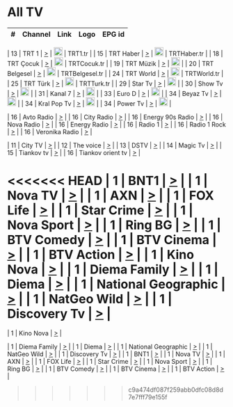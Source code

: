 <h1>All TV</h1>

| #   | Channel        | Link  | Logo | EPG id |
|:---:|:--------------:|:-----:|:----:|:------:|

| 13  | TRT 1            | [>](https://tv-trt1.medya.trt.com.tr/master.m3u8) | <img height="20" src="https://i.imgur.com/j786OLG.png"/> | TRT1.tr |
| 15  | TRT Haber        | [>](https://tv-trthaber.medya.trt.com.tr/master.m3u8) | <img height="20" src="https://i.imgur.com/OVfo8Ab.png"/> | TRTHaber.tr |
| 18  | TRT Çocuk        | [>](https://tv-trtcocuk.medya.trt.com.tr/master.m3u8) | <img height="20" src="https://i.imgur.com/QLFmD6d.png"/> | TRTCocuk.tr |
| 19  | TRT Müzik        | [>](https://tv-trtmuzik.medya.trt.com.tr/master.m3u8) | <img height="20" src="https://i.imgur.com/fIVFCEd.png"/> |
| 20  | TRT Belgesel     | [>](https://tv-trtbelgesel.medya.trt.com.tr/master.m3u8) | <img height="20" src="https://i.imgur.com/MGO87pe.png"/> | TRTBelgesel.tr |
| 24  | TRT World        | [>](https://tv-trtworld.medya.trt.com.tr/master.m3u8) | <img height="20" src="https://i.imgur.com/JEA2xpv.png"/> | TRTWorld.tr |
| 25  | TRT Türk         | [>](https://tv-trtturk.medya.trt.com.tr/master.m3u8) | <img height="20" src="https://i.imgur.com/OSTOQNw.png"/> | TRTTurk.tr |
| 29  | Star Tv   | [>](https://dogus-live.daioncdn.net/startv/startv_360p.m3u8) | <img height="20" src="https://i.imgur.com/IebUZx1.png"/> |
| 30  | Show Tv     | [>](https://ciner-live.daioncdn.net/showtv/showtv.m3u8) | <img height="20" src="https://i.imgur.com/IebUZx1.png"/> |
| 31  | Kanal 7     | [>](https://kanal7-live.daioncdn.net/kanal7/kanal7.m3u8) | <img height="20" src="https://i.imgur.com/IebUZx1.png"/> |
| 33  | Euro D    | [>](https://www.youtube.com/user/KanalD/live) | <img height="20" src="https://i.imgur.com/IebUZx1.png"/> |
| 34  | Beyaz Tv     | [>](https://beyaztv-live.daioncdn.net/beyaztv/beyaztv.m3u8) | <img height="20" src="https://i.imgur.com/IebUZx1.png"/> |
| 34  | Kral Pop Tv     | [>](https://www.youtube.com/watch?v=GuFTuKoXepw) | <img height="20" src="https://i.imgur.com/IebUZx1.png"/> |
| 34  | Power Tv     | [>](https://livetv.powerapp.com.tr/powerTV/powerhd.smil/chunklist.m3u8) | <img height="20" src="https://i.imgur.com/IebUZx1.png"/> |

| 16  | Avto Radio | [>](http://stream.metacast.eu/avtoradio.mp3.m3u) |
| 16  | City Radio | [>](http://stream.metacast.eu/city.aac.m3u) |
| 16  | Energy 90s Radio | [>](http://stream.metacast.eu/energy-90s.m3u) |
| 16  | Nova Radio | [>](http://stream.metacast.eu/nova.aac.m3u) |
| 16  | Energy Radio | [>](http://stream.metacast.eu/nrj.aac.m3u) |
| 16  | Radio 1 | [>](http://stream.metacast.eu/radio1.aac.m3u) |
| 16  | Radio 1 Rock | [>](http://stream.metacast.eu/radio1rock.aac.m3u) |
| 16  | Veronika Radio | [>](http://stream.metacast.eu/veronika.aac.m3u) |

| 11  | City TV | [>](https://tv.city.bg/play/tshls/citytv/index.m3u8) |
| 12  | The voice | [>](https://bss1.neterra.tv/thevoice/thevoice.m3u8) |
| 13  | DSTV | [>](http://46.249.95.140:8081/hls/data.m3u8) |
| 14  | Magic Tv | [>](https://bss1.neterra.tv/magictv/magictv.m3u8) |
| 15  | Tiankov tv | [>](https://streamer103.neterra.tv/tiankov-folk/live.m3u8) |
| 16  | Tiankov orient tv | [>](https://streamer103.neterra.tv/tiankov-orient/live.m3u8) |

<<<<<<< HEAD
| 1 | BNT1 | [>](https://ymkaya.xyz:17906/tv/bnt1/playlist.m3u8?wmsAuthSign=c2VydmVyX3RpbWU9MS8xOC8yMDI1IDc6MTk6NDQgUE0maGFzaF92YWx1ZT02M3c2NFVKTFVHdWFjOGZyODdlZWZnPT0mdmFsaWRtaW51dGVzPTYw) |
| 1 | Nova TV | [>](https://ymkaya.xyz:17906/tv/novatv/playlist.m3u8?wmsAuthSign=c2VydmVyX3RpbWU9MS8xOC8yMDI1IDc6MTk6NTQgUE0maGFzaF92YWx1ZT1QV0E3eU4yUXJaeXlpMXF4RWozSmFRPT0mdmFsaWRtaW51dGVzPTYw) |
| 1 | AXN | [>](https://ymkaya.xyz:17906/tv/axn/playlist.m3u8?wmsAuthSign=c2VydmVyX3RpbWU9MS8xOC8yMDI1IDc6MjA6MDUgUE0maGFzaF92YWx1ZT1FOUNYOHlzckR3cUE1RVpiWUN4bzNnPT0mdmFsaWRtaW51dGVzPTYw) |
| 1 | FOX Life | [>](https://ymkaya.xyz:17906/tv/foxlife/playlist.m3u8?wmsAuthSign=c2VydmVyX3RpbWU9MS8xOC8yMDI1IDc6MjA6MTUgUE0maGFzaF92YWx1ZT1razU5OTMzY1MwSTBEdEhBSDl3VEFnPT0mdmFsaWRtaW51dGVzPTYw) |
| 1 | Star Crime | [>](https://ymkaya.xyz:17906/tv/foxcrime/playlist.m3u8?wmsAuthSign=c2VydmVyX3RpbWU9MS8xOC8yMDI1IDc6MjA6MjYgUE0maGFzaF92YWx1ZT1uUnZrNEJFRGpBMUZHUWpQa1VvRzRBPT0mdmFsaWRtaW51dGVzPTYw) |
| 1 | Nova Sport | [>](https://ymkaya.xyz:17906/tv/novasport/playlist.m3u8?wmsAuthSign=c2VydmVyX3RpbWU9MS8xOC8yMDI1IDc6MjA6MzYgUE0maGFzaF92YWx1ZT0xK2EvY0t4S3VEZitWd0pCWXZvMzhnPT0mdmFsaWRtaW51dGVzPTYw) |
| 1 | Ring BG | [>](https://ymkaya.xyz:17906/tv/ringbg/playlist.m3u8?wmsAuthSign=c2VydmVyX3RpbWU9MS8xOC8yMDI1IDc6MjA6NDYgUE0maGFzaF92YWx1ZT0zWHZ4Y0t4Z1c1alFsOUxhZmRROEl3PT0mdmFsaWRtaW51dGVzPTYw) |
| 1 | BTV Comedy | [>](https://ymkaya.xyz:17906/tv/btvcomedy/playlist.m3u8?wmsAuthSign=c2VydmVyX3RpbWU9MS8xOC8yMDI1IDc6MjA6NTYgUE0maGFzaF92YWx1ZT1McjhyU0x2ZUFIZVNucjk5bTVzQ1RRPT0mdmFsaWRtaW51dGVzPTYw) |
| 1 | BTV Cinema | [>](https://ymkaya.xyz:17906/tv/btvcinema/playlist.m3u8?wmsAuthSign=c2VydmVyX3RpbWU9MS8xOC8yMDI1IDc6MjE6MDYgUE0maGFzaF92YWx1ZT1jYXdmVWtXQ0cydWRQKzFEMW51UExnPT0mdmFsaWRtaW51dGVzPTYw) |
| 1 | BTV Action | [>](https://ymkaya.xyz:17906/tv/btvaction/playlist.m3u8?wmsAuthSign=c2VydmVyX3RpbWU9MS8xOC8yMDI1IDc6MjE6MTYgUE0maGFzaF92YWx1ZT1heVdYQXJOUHFudS9TdENoNFRBdHR3PT0mdmFsaWRtaW51dGVzPTYw) |
| 1 | Kino Nova | [>](https://ymkaya.xyz:17906/tv/kinonova/playlist.m3u8?wmsAuthSign=c2VydmVyX3RpbWU9MS8xOC8yMDI1IDc6MjE6MjcgUE0maGFzaF92YWx1ZT10MWFHQmFXTGxWb3B1MXAzczVBVWRnPT0mdmFsaWRtaW51dGVzPTYw) |
| 1 | Diema Family | [>](https://ymkaya.xyz:17906/tv/diemafamily/playlist.m3u8?wmsAuthSign=c2VydmVyX3RpbWU9MS8xOC8yMDI1IDc6MjE6MzcgUE0maGFzaF92YWx1ZT1HYThURHNjbGNFRkgyWkF2Y04wZ3d3PT0mdmFsaWRtaW51dGVzPTYw) |
| 1 | Diema | [>](https://ymkaya.xyz:17906/tv/diema/playlist.m3u8?wmsAuthSign=c2VydmVyX3RpbWU9MS8xOC8yMDI1IDc6MjE6NDcgUE0maGFzaF92YWx1ZT1PRE5oOTZ4MUU3bFRMWndpekpRdndBPT0mdmFsaWRtaW51dGVzPTYw) |
| 1 | National Geographic | [>](https://ymkaya.xyz:17906/tv/natgeo/playlist.m3u8?wmsAuthSign=c2VydmVyX3RpbWU9MS8xOC8yMDI1IDc6MjI6NDYgUE0maGFzaF92YWx1ZT1yazJHTDdYeEpJNjVCWmhCOEsyR3ZRPT0mdmFsaWRtaW51dGVzPTYw) |
| 1 | NatGeo Wild | [>](https://ymkaya.xyz:17906/tv/natgeowild/playlist.m3u8?wmsAuthSign=c2VydmVyX3RpbWU9MS8xOC8yMDI1IDc6MjI6NTYgUE0maGFzaF92YWx1ZT13SFNmWmprVGdtcnNwbjduczRLdFJRPT0mdmFsaWRtaW51dGVzPTYw) |
| 1 | Discovery Tv | [>](https://ymkaya.xyz:17906/tv/discovery/playlist.m3u8?wmsAuthSign=c2VydmVyX3RpbWU9MS8xOC8yMDI1IDc6MjM6MDYgUE0maGFzaF92YWx1ZT1qNzNNQ3R6MGMyL0VhZWh0YUlTRnhBPT0mdmFsaWRtaW51dGVzPTYw) |
=======


| 1 | Kino Nova | [>](https://ymkaya.xyz:11336/tv/kinonova/playlist.m3u8?wmsAuthSign=c2VydmVyX3RpbWU9MS8yLzIwMjUgNDo0MDoyMCBBTSZoYXNoX3ZhbHVlPWlFS1FrWEtMMVRFM3l5YklUWUJQUHc9PSZ2YWxpZG1pbnV0ZXM9NjA=) |

| 1 | Diema Family | [>](https://ymkaya.xyz:11336/tv/diemafamily/playlist.m3u8?wmsAuthSign=c2VydmVyX3RpbWU9MS8yLzIwMjUgNDo0MDozMCBBTSZoYXNoX3ZhbHVlPUVUaTVKTldvZTF5WVVCM0YwL21kaXc9PSZ2YWxpZG1pbnV0ZXM9NjA=) |
| 1 | Diema | [>](https://ymkaya.xyz:11336/tv/diema/playlist.m3u8?wmsAuthSign=c2VydmVyX3RpbWU9MS8yLzIwMjUgNDo0MDo0MCBBTSZoYXNoX3ZhbHVlPVlYMWVJT2NuUjNpUTBsaytEUFFOS2c9PSZ2YWxpZG1pbnV0ZXM9NjA=) |
| 1 | National Geographic | [>](https://ymkaya.xyz:11336/tv/natgeo/playlist.m3u8?wmsAuthSign=c2VydmVyX3RpbWU9MS8yLzIwMjUgNDo0MTo0MSBBTSZoYXNoX3ZhbHVlPTJQTlVmcG5nYWx0M013eUhGRGxnd0E9PSZ2YWxpZG1pbnV0ZXM9NjA=) |
| 1 | NatGeo Wild | [>](https://ymkaya.xyz:11336/tv/natgeowild/playlist.m3u8?wmsAuthSign=c2VydmVyX3RpbWU9MS8yLzIwMjUgNDo0MTo1MSBBTSZoYXNoX3ZhbHVlPVl1OXZaTTliN0hGWEN3eDBYd1duNkE9PSZ2YWxpZG1pbnV0ZXM9NjA=) |
| 1 | Discovery Tv | [>](https://ymkaya.xyz:11336/tv/discovery/playlist.m3u8?wmsAuthSign=c2VydmVyX3RpbWU9MS8yLzIwMjUgNDo0MjowMSBBTSZoYXNoX3ZhbHVlPWtBQmdLNlY2RmQwWElzMVYzSDJyVkE9PSZ2YWxpZG1pbnV0ZXM9NjA=) |
| 1 | BNT1 | [>](https://ymkaya.xyz:11336/tv/bnt1/playlist.m3u8?wmsAuthSign=c2VydmVyX3RpbWU9MS8yLzIwMjUgNDozODozOCBBTSZoYXNoX3ZhbHVlPVVrMVlRQXpJWlhYeUh6ZFVpSC9NMUE9PSZ2YWxpZG1pbnV0ZXM9NjA=) |
| 1 | Nova TV | [>](https://ymkaya.xyz:11336/tv/novatv/playlist.m3u8?wmsAuthSign=c2VydmVyX3RpbWU9MS8yLzIwMjUgNDozODo0OCBBTSZoYXNoX3ZhbHVlPUVxQjh1a0ZzYkVGZU8zZDFGTzdreVE9PSZ2YWxpZG1pbnV0ZXM9NjA=) |
| 1 | AXN | [>](https://ymkaya.xyz:11336/tv/axn/playlist.m3u8?wmsAuthSign=c2VydmVyX3RpbWU9MS8yLzIwMjUgNDozODo1OCBBTSZoYXNoX3ZhbHVlPUpkWStGY1hkNXhaOVpPZ0thQ0FZL3c9PSZ2YWxpZG1pbnV0ZXM9NjA=) |
| 1 | FOX Life | [>](https://ymkaya.xyz:11336/tv/foxlife/playlist.m3u8?wmsAuthSign=c2VydmVyX3RpbWU9MS8yLzIwMjUgNDozOToxMCBBTSZoYXNoX3ZhbHVlPWt1ZDc1T3AzYlZDTjJnSy9TU0xJZlE9PSZ2YWxpZG1pbnV0ZXM9NjA=) |
| 1 | Star Crime | [>](https://ymkaya.xyz:11336/tv/foxcrime/playlist.m3u8?wmsAuthSign=c2VydmVyX3RpbWU9MS8yLzIwMjUgNDozOToyMCBBTSZoYXNoX3ZhbHVlPXIwVU45Nm9FR1l2enNkTG9TanBxbmc9PSZ2YWxpZG1pbnV0ZXM9NjA=) |
| 1 | Nova Sport | [>](https://ymkaya.xyz:11336/tv/novasport/playlist.m3u8?wmsAuthSign=c2VydmVyX3RpbWU9MS8yLzIwMjUgNDozOTozMCBBTSZoYXNoX3ZhbHVlPXlSZ0UxazVaM0xhSmc0NmR4T0c1T2c9PSZ2YWxpZG1pbnV0ZXM9NjA=) |
| 1 | Ring BG | [>](https://ymkaya.xyz:11336/tv/ringbg/playlist.m3u8?wmsAuthSign=c2VydmVyX3RpbWU9MS8yLzIwMjUgNDozOTo0MCBBTSZoYXNoX3ZhbHVlPTR4aUlFNHVUYWN4enY1WkVuOFZma2c9PSZ2YWxpZG1pbnV0ZXM9NjA=) |
| 1 | BTV Comedy | [>](https://ymkaya.xyz:11336/tv/btvcomedy/playlist.m3u8?wmsAuthSign=c2VydmVyX3RpbWU9MS8yLzIwMjUgNDozOTo1MCBBTSZoYXNoX3ZhbHVlPUtrMTJ2RHNTTUU1RFp1ZkVOdXFSK3c9PSZ2YWxpZG1pbnV0ZXM9NjA=) |
| 1 | BTV Cinema | [>](https://ymkaya.xyz:11336/tv/btvcinema/playlist.m3u8?wmsAuthSign=c2VydmVyX3RpbWU9MS8yLzIwMjUgNDozOTo1OSBBTSZoYXNoX3ZhbHVlPTZWcU9FZW56cG1NM1lrYy8xNE5NeHc9PSZ2YWxpZG1pbnV0ZXM9NjA=) |
| 1 | BTV Action | [>](https://ymkaya.xyz:11336/tv/btvaction/playlist.m3u8?wmsAuthSign=c2VydmVyX3RpbWU9MS8yLzIwMjUgNDo0MDoxMCBBTSZoYXNoX3ZhbHVlPUlDd0ErRkZVWThyMVZwR3c2REdGZ3c9PSZ2YWxpZG1pbnV0ZXM9NjA=) |
>>>>>>> c9a474df087f259abb0dfc08d8d7e7fff79e155f
